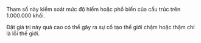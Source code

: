 Tham số này kiểm soát mức độ hiếm hoặc phổ biến của cấu trúc trên 1.000.000 khối.

Đặt giá trị này quá cao có thể gây ra sự cố tạo thế giới chậm hoặc thậm chí là lỗi thế giới.